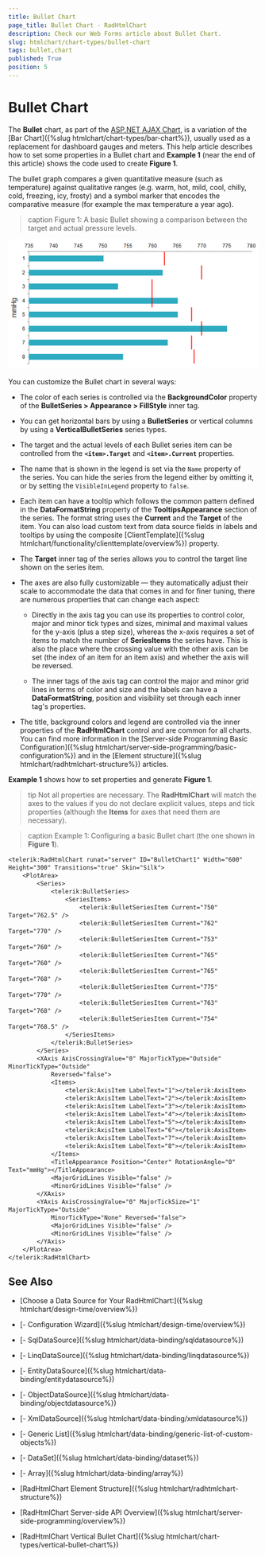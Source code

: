 ```yaml
---
title: Bullet Chart
page_title: Bullet Chart - RadHtmlChart
description: Check our Web Forms article about Bullet Chart.
slug: htmlchart/chart-types/bullet-chart
tags: bullet,chart
published: True
position: 5
---
```


# Bullet Chart


The **Bullet** chart, as part of the [ASP.NET AJAX Chart](https://www.telerik.com/products/aspnet-ajax/html-chart.aspx), is a variation of the [Bar Chart]({%slug htmlchart/chart-types/bar-chart%}), usually used as a replacement for dashboard gauges and meters. This help article describes how to set some properties in a Bullet chart and **Example 1** (near the end of this article) shows the code used to create **Figure 1**.

The bullet graph compares a given quantitative measure (such as temperature) against qualitative ranges (e.g. warm, hot, mild, cool, chilly, cold, freezing, icy, frosty) and a symbol marker that encodes the comparative measure (for example the max temperature a year ago).

>caption Figure 1: A basic Bullet showing a comparison between the target and actual pressure levels.

![htmlchart-bulletchart-simple-example](images/htmlchart-bullet-chart.png)

You can customize the Bullet chart in several ways:

* The color of each series is controlled via the **BackgroundColor** property of the **BulletSeries > Appearance > FillStyle** inner tag.

* You can get horizontal bars by using a **BulletSeries** or vertical columns by using a **VerticalBulletSeries** series types. 

* The target and the actual levels of each Bullet series item can be controlled from the **`<item>.Target`** and **`<item>.Current`** properties. 

* The name that is shown in the legend is set via the `Name` property of the series. You can hide the series from the legend either by omitting it, or by setting the `VisibleInLegend` property to `false`.

* Each item can have a tooltip which follows the common pattern defined in the **DataFormatString** property of the **TooltipsAppearance** section of the series. The format string uses the **Current** and the **Target** of the item. You can also load custom text from data source fields in labels and tooltips by using the composite [ClientTemplate]({%slug htmlchart/functionality/clienttemplate/overview%}) property.

* The **Target** inner tag of the series allows you to control the target line shown on the series item.

* The axes are also fully customizable — they automatically adjust their scale to accommodate the data that comes in and for finer tuning, there are numerous properties that can change each aspect:

	* Directly in the axis tag you can use its properties to control color, major and minor tick types and sizes, minimal and maximal values for the y-axis (plus a step size), whereas the x-axis requires a set of items to match the number of **SeriesItems** the series have. This is also the place where the crossing value with the other axis can be set (the index of an item for an item axis) and whether the axis will be reversed.
	
	* The inner tags of the axis tag can control the major and minor grid lines in terms of color and size and the labels can have a **DataFormatString**, position and visibility set through each inner tag's properties.

* The title, background colors and legend are controlled via the inner properties of the **RadHtmlChart** control and are common for all charts. You can find more information in the [Server-side Programming Basic Configuration]({%slug htmlchart/server-side-programming/basic-configuration%}) and in the [Element structure]({%slug htmlchart/radhtmlchart-structure%}) articles.

**Example 1** shows how to set properties and generate **Figure 1**.

>tip Not all properties are necessary. The **RadHtmlChart** will match the axes to the values if you do not declare explicit values, steps and tick properties (although the **Items** for axes that need them are necessary).

>caption Example 1: Configuring a basic Bullet chart (the one shown in **Figure 1**).

````ASP.NET
<telerik:RadHtmlChart runat="server" ID="BulletChart1" Width="600" Height="300" Transitions="true" Skin="Silk">
    <PlotArea>
        <Series>
            <telerik:BulletSeries>
                <SeriesItems>
                    <telerik:BulletSeriesItem Current="750" Target="762.5" />
                    <telerik:BulletSeriesItem Current="762" Target="770" />
                    <telerik:BulletSeriesItem Current="753" Target="760" />
                    <telerik:BulletSeriesItem Current="765" Target="760" />
                    <telerik:BulletSeriesItem Current="765" Target="768" />
                    <telerik:BulletSeriesItem Current="775" Target="770" />
                    <telerik:BulletSeriesItem Current="763" Target="768" />
                    <telerik:BulletSeriesItem Current="754" Target="768.5" />
                </SeriesItems>
            </telerik:BulletSeries>
        </Series>
        <XAxis AxisCrossingValue="0" MajorTickType="Outside" MinorTickType="Outside"
            Reversed="false">
            <Items>
                <telerik:AxisItem LabelText="1"></telerik:AxisItem>
                <telerik:AxisItem LabelText="2"></telerik:AxisItem>
                <telerik:AxisItem LabelText="3"></telerik:AxisItem>
                <telerik:AxisItem LabelText="4"></telerik:AxisItem>
                <telerik:AxisItem LabelText="5"></telerik:AxisItem>
                <telerik:AxisItem LabelText="6"></telerik:AxisItem>
                <telerik:AxisItem LabelText="7"></telerik:AxisItem>
                <telerik:AxisItem LabelText="8"></telerik:AxisItem>
            </Items>
            <TitleAppearance Position="Center" RotationAngle="0" Text="mmHg"></TitleAppearance>
            <MajorGridLines Visible="false" />
            <MinorGridLines Visible="false" />
        </XAxis>
        <YAxis AxisCrossingValue="0" MajorTickSize="1" MajorTickType="Outside"
            MinorTickType="None" Reversed="false">
            <MajorGridLines Visible="false" />
            <MinorGridLines Visible="false" />
        </YAxis>
    </PlotArea>
</telerik:RadHtmlChart>
````

## See Also

 * [Choose a Data Source for Your RadHtmlChart:]({%slug htmlchart/design-time/overview%})

 * [- Configuration Wizard]({%slug htmlchart/design-time/overview%})

 * [- SqlDataSource]({%slug htmlchart/data-binding/sqldatasource%})

 * [- LinqDataSource]({%slug htmlchart/data-binding/linqdatasource%})

 * [- EntityDataSource]({%slug htmlchart/data-binding/entitydatasource%})

 * [- ObjectDataSource]({%slug htmlchart/data-binding/objectdatasource%})

 * [- XmlDataSource]({%slug htmlchart/data-binding/xmldatasource%})

 * [- Generic List]({%slug htmlchart/data-binding/generic-list-of-custom-objects%})

 * [- DataSet]({%slug htmlchart/data-binding/dataset%})

 * [- Array]({%slug htmlchart/data-binding/array%})

 * [RadHtmlChart Element Structure]({%slug htmlchart/radhtmlchart-structure%})

 * [RadHtmlChart Server-side API Overview]({%slug htmlchart/server-side-programming/overview%})

 * [RadHtmlChart Vertical Bullet Chart]({%slug htmlchart/chart-types/vertical-bullet-chart%})
